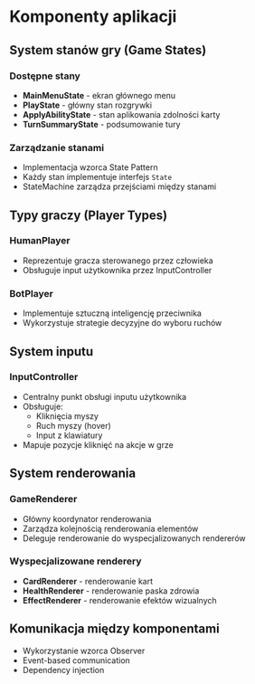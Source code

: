# Komponenty aplikacji

## System stanów gry (Game States)

### Dostępne stany
- **MainMenuState** - ekran głównego menu
- **PlayState** - główny stan rozgrywki
- **ApplyAbilityState** - stan aplikowania zdolności karty
- **TurnSummaryState** - podsumowanie tury

### Zarządzanie stanami
- Implementacja wzorca State Pattern
- Każdy stan implementuje interfejs `State`
- StateMachine zarządza przejściami między stanami

## Typy graczy (Player Types)

### HumanPlayer
- Reprezentuje gracza sterowanego przez człowieka
- Obsługuje input użytkownika przez InputController

### BotPlayer
- Implementuje sztuczną inteligencję przeciwnika
- Wykorzystuje strategie decyzyjne do wyboru ruchów

## System inputu

### InputController
- Centralny punkt obsługi inputu użytkownika
- Obsługuje:
  - Kliknięcia myszy
  - Ruch myszy (hover)
  - Input z klawiatury
- Mapuje pozycje kliknięć na akcje w grze

## System renderowania

### GameRenderer
- Główny koordynator renderowania
- Zarządza kolejnością renderowania elementów
- Deleguje renderowanie do wyspecjalizowanych rendererów

### Wyspecjalizowane renderery
- **CardRenderer** - renderowanie kart
- **HealthRenderer** - renderowanie paska zdrowia
- **EffectRenderer** - renderowanie efektów wizualnych

## Komunikacja między komponentami
- Wykorzystanie wzorca Observer
- Event-based communication
- Dependency injection